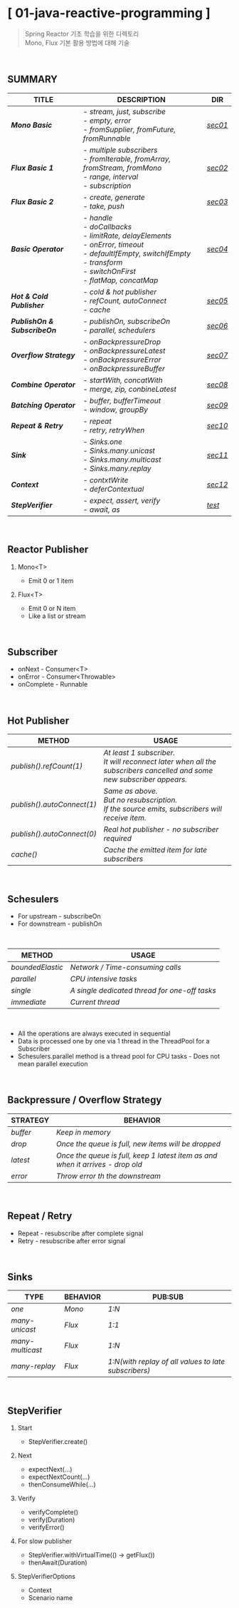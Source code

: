 # [ 01-java-reactive-programming ]
> Spring Reactor 기초 학습을 위한 디렉토리  
> Mono, Flux 기본 활용 방법에 대해 기술

</br>

## SUMMARY 
| **TITLE** | **DESCRIPTION** | **DIR** |
| ------- | ------- | ------- |
| **_Mono Basic_** | - _stream, just, subscribe_ <br> - _empty, error_ <br> - _fromSupplier, fromFuture, fromRunnable_  | [_sec01_](./reactor/src/main/java/project/reactor/sec01) |
| **_Flux Basic 1_** | - _multiple subscribers_ <br> - _fromIterable, fromArray, fromStream, fromMono_ <br> - _range, interval_ <br> - _subscription_ <br> | [_sec02_](./reactor/src/main/java/project/reactor/sec02) |
| **_Flux Basic 2_** | - _create, generate_ <br> - _take, push_ <br> | [_sec03_](./reactor/src/main/java/project/reactor/sec03) |
| **_Basic Operator_** | - _handle_ <br> - _doCallbacks_ <br> - _limitRate, delayElements_ <br> - _onError, timeout_ <br> - _defaultIfEmpty, switchIfEmpty_ <br> - _transform_ <br> - _switchOnFirst_ <br> - _flatMap, concatMap_ | [_sec04_](./reactor/src/main/java/project/reactor/sec04) |
| **_Hot & Cold Publisher_** | - _cold & hot publisher_ <br> - _refCount, autoConnect_ <br> - _cache_ | [_sec05_](./reactor/src/main/java/project/reactor/sec05) |
| **_PublishOn & SubscribeOn_** | - _publishOn, subscribeOn_ <br> - _parallel, schedulers_ | [_sec06_](./reactor/src/main/java/project/reactor/sec06) |
| **_Overflow Strategy_** | - _onBackpressureDrop_ <br> - _onBackpressureLatest_ <br> - _onBackpressureError_ <br> - _onBackpressureBuffer_ | [_sec07_](./reactor/src/main/java/project/reactor/sec07) |
| **_Combine Operator_** | - _startWith, concatWith_ <br> - _merge, zip, conbineLatest_ | [_sec08_](./reactor/src/main/java/project/reactor/sec08) |
| **_Batching Operator_** | - _buffer, bufferTimeout_ <br> - _window, groupBy_ | [_sec09_](./reactor/src/main/java/project/reactor/sec09) |
| **_Repeat & Retry_** | - _repeat_ <br> - _retry, retryWhen_ | [_sec10_](./reactor/src/main/java/project/reactor/sec10) |
| **_Sink_** | - _Sinks.one_ <br> - _Sinks.many.unicast_ <br> - _Sinks.many.multicast_ <br> - _Sinks.many.replay_ | [_sec11_](./reactor/src/main/java/project/reactor/sec11) |
| **_Context_** | - _contxtWrite_ <br> - _deferContextual_ | [_sec12_](./reactor/src/main/java/project/reactor/sec12) |
| **_StepVerifier_** | - _expect, assert, verify_ <br> - _await, as_ | [_test_](./reactor/src/test/java/project/reactor/test) |

<br>

## Reactor Publisher
1. Mono&lt;T&gt;
    * Emit 0 or 1 item

2. Flux&lt;T&gt;
    * Emit 0 or N item
    * Like a list or stream

<br>

## Subscriber
* onNext - Consumer&lt;T&gt;
* onError - Consumer&lt;Throwable&gt;
* onComplete - Runnable

<br>

## Hot Publisher
| **METHOD** | **USAGE** |
| ------- | ------- |
| _publish().refCount(1)_ | _At least 1 subscriber._<br>_It will reconnect later when all the subscribers cancelled and some new subscriber appears._ |
| _publish().autoConnect(1)_ | _Same as above._<br>_But no resubscription._<br>_If the source emits, subscribers will receive item._ |
| _publish().autoConnect(0)_ | _Real hot publisher - no subscriber required_ |
| _cache()_ | _Cache the emitted item for late subscribers_ |

<br>

## Schesulers
* For upstream - subscribeOn
* For downstream - publishOn

<br>

| **METHOD** | **USAGE** |
| ------- | ------- |
| _boundedElastic_ | _Network / Time-consuming calls_ |
| _parallel_ | _CPU intensive tasks_ |
| _single_ | _A single dedicated thread for one-off tasks_ |
| _immediate_ | _Current thread_ |

<br>

* All the operations are always executed in sequential  
* Data is processed one by one via 1 thread in the ThreadPool for a Subscriber  
* Schesulers.parallel method is a thread pool for CPU tasks - Does not mean parallel execution  

<br>

## Backpressure / Overflow Strategy

| **STRATEGY** | **BEHAVIOR** |
| ------- | ------- |
| _buffer_ | _Keep in memory_ |
| _drop_ | _Once the queue is full, new items will be dropped_ |
| _latest_ | _Once the queue is full, keep 1 latest item as and when it arrives - drop old_ |
| _error_ | _Throw error th the downstream_ |

<br>

## Repeat / Retry
* Repeat - resubscribe after complete signal
* Retry - resubscribe after error signal

<br>

## Sinks
| **TYPE** | **BEHAVIOR** | **PUB:SUB** |
| ------- | ------- | ------- |
| _one_ | _Mono_ | _1:N_ |
| _many-unicast_ | _Flux_ | _1:1_ |
| _many-multicast_ | _Flux_ | _1:N_ |
| _many-replay_ | _Flux_ | _1:N(with replay of all values to late subscribers)_ |


<br>

## StepVerifier
1. Start
    * StepVerifier.create()

2. Next
    * expectNext(...)
    * expectNextCount(...)
    * thenConsumeWhile(...)

3. Verify
    * verifyComplete()
    * verify(Duration)
    * verifyError()

4. For slow publisher
    * StepVerifier.withVirtualTime(() -> getFlux())
    * thenAwait(Duration)

5. StepVerifierOptions
    * Context
    * Scenario name

<br>








